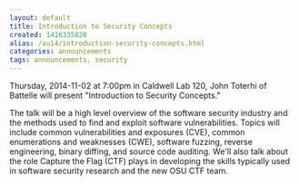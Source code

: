 ```yaml
---
layout: default
title: Introduction to Security Concepts
created: 1416335820
alias: /au14/introduction-security-concepts.html
categories: announcements
tags: announcements, security
---
```

Thursday, 2014-11-02 at 7:00pm in Caldwell Lab 120, John Toterhi of Battelle will present "Introduction to Security Concepts."

The talk will be a high level overview of the software security industry and the methods used to find and exploit software vulnerabilities. Topics will include common vulnerabilities and exposures (CVE), common enumerations and weaknesses (CWE), software fuzzing, reverse engineering, binary diffing, and source code auditing. We'll also talk about the role Capture the Flag (CTF) plays in developing the skills typically used in software security research and the new OSU CTF team.
